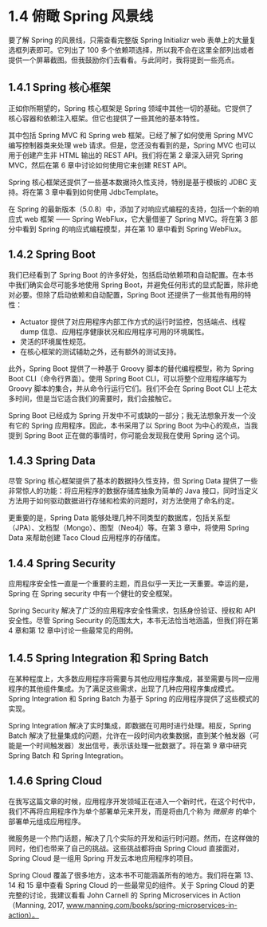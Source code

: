 # 1.4    俯瞰 Spring 风景线

要了解 Spring 的风景线，只需查看完整版 Spring Initializr web 表单上的大量复选框列表即可。它列出了 100 多个依赖项选择，所以我不会在这里全部列出或者提供一个屏幕截图。但我鼓励你们去看看。与此同时，我将提到一些亮点。

## 1.4.1    Spring 核心框架

正如你所期望的，Spring 核心框架是 Spring 领域中其他一切的基础。它提供了核心容器和依赖注入框架。但它也提供了一些其他的基本特性。

其中包括 Spring MVC 和 Spring web 框架。已经了解了如何使用 Spring MVC 编写控制器类来处理 web 请求。但是，您还没有看到的是，Spring MVC 也可以用于创建产生非 HTML 输出的 REST API。我们将在第 2 章深入研究 Spring MVC，然后在第 6 章中讨论如何使用它来创建 REST API。

Spring 核心框架还提供了一些基本数据持久性支持，特别是基于模板的 JDBC 支持。将在第 3 章中看到如何使用 JdbcTemplate。

在 Spring 的最新版本（5.0.8）中，添加了对响应式编程的支持，包括一个新的响应式 web 框架 —— Spring WebFlux，它大量借鉴了 Spring MVC。将在第 3 部分中看到 Spring 的响应式编程模型，并在第 10 章中看到 Spring WebFlux。

## 1.4.2    Spring Boot

我们已经看到了 Spring Boot 的许多好处，包括启动依赖项和自动配置。在本书中我们确实会尽可能多地使用 Spring Boot，并避免任何形式的显式配置，除非绝对必要。但除了启动依赖和自动配置，Spring Boot 还提供了一些其他有用的特性：

* Actuator 提供了对应用程序内部工作方式的运行时监控，包括端点、线程 dump 信息、应用程序健康状况和应用程序可用的环境属性。
* 灵活的环境属性规范。
* 在核心框架的测试辅助之外，还有额外的测试支持。

此外，Spring Boot 提供了一种基于 Groovy 脚本的替代编程模型，称为 Spring Boot CLI（命令行界面）。使用 Spring Boot CLI，可以将整个应用程序编写为 Groovy 脚本的集合，并从命令行运行它们。我们不会在 Spring Boot CLI 上花太多时间，但是当它适合我们的需要时，我们会接触它。

Spring Boot 已经成为 Spring 开发中不可或缺的一部分；我无法想象开发一个没有它的 Spring 应用程序。因此，本书采用了以 Spring Boot 为中心的观点，当我提到 Spring Boot 正在做的事情时，你可能会发现我在使用 Spring 这个词。

## 1.4.3    Spring Data

尽管 Spring 核心框架提供了基本的数据持久性支持，但 Spring Data 提供了一些非常惊人的功能：将应用程序的数据存储库抽象为简单的 Java 接口，同时当定义方法用于如何驱动数据进行存储和检索的问题时，对方法使用了命名约定。

更重要的是，Spring Data 能够处理几种不同类型的数据库，包括关系型（JPA）、文档型（Mongo）、图型（Neo4j）等。在第 3 章中，将使用 Spring Data 来帮助创建 Taco Cloud 应用程序的存储库。

## 1.4.4    Spring Security

应用程序安全性一直是一个重要的主题，而且似乎一天比一天重要。幸运的是，Spring 在 Spring security 中有一个健壮的安全框架。

Spring Security 解决了广泛的应用程序安全性需求，包括身份验证、授权和 API 安全性。尽管 Spring Security 的范围太大，本书无法恰当地涵盖，但我们将在第 4 章和第 12 章中讨论一些最常见的用例。

## 1.4.5 Spring Integration 和 Spring Batch

在某种程度上，大多数应用程序将需要与其他应用程序集成，甚至需要与同一应用程序的其他组件集成。为了满足这些需求，出现了几种应用程序集成模式。Spring Integration 和 Spring Batch 为基于 Spring 的应用程序提供了这些模式的实现。

Spring Integration 解决了实时集成，即数据在可用时进行处理。相反，Spring Batch 解决了批量集成的问题，允许在一段时间内收集数据，直到某个触发器（可能是一个时间触发器）发出信号，表示该处理一批数据了。将在第 9 章中研究 Spring Batch 和 Spring Integration。

## 1.4.6    Spring Cloud

在我写这篇文章的时候，应用程序开发领域正在进入一个新时代，在这个时代中，我们不再将应用程序作为单个部署单元来开发，而是将由几个称为 _微服务_ 的单个部署单元组成应用程序。

微服务是一个热门话题，解决了几个实际的开发和运行时问题。然而，在这样做的同时，他们也带来了自己的挑战。这些挑战都将由 Spring Cloud 直接面对，Spring Cloud 是一组用 Spring 开发云本地应用程序的项目。

Spring Cloud 覆盖了很多地方，这本书不可能涵盖所有的地方。我们将在第 13、14 和 15 章中查看 Spring Cloud 的一些最常见的组件。关于 Spring Cloud 的更完整的讨论，我建议看看 John Carnell 的 Spring Microservices in Action（Manning, 2017, www.manning.com/books/spring-microservices-in-action）。

